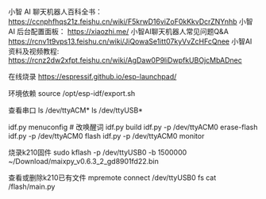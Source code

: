 小智 AI 聊天机器人百科全书：
https://ccnphfhqs21z.feishu.cn/wiki/F5krwD16viZoF0kKkvDcrZNYnhb
小智 AI 后台配置面板：
https://xiaozhi.me/
小智AI聊天机器人常见问题Q&A
https://rcnv1t9vps13.feishu.cn/wiki/JiQowaSe1itt07kyVvZcHFcQnee
小智AI资料及视频教程:
https://rcnz2dw2xfpt.feishu.cn/wiki/AgDaw0P9liDwpfkUBOjcMbADnec

在线烧录
https://espressif.github.io/esp-launchpad/

环境依赖
source /opt/esp-idf/export.sh

查看串口
ls /dev/ttyACM*
ls /dev/ttyUSB*

idf.py menuconfig         # 改唤醒词
idf.py build
idf.py -p /dev/ttyACM0 erase-flash
idf.py -p /dev/ttyACM0 flash
idf.py -p /dev/ttyACM0 monitor

烧录k210固件
sudo kflash -p /dev/ttyUSB0 -b 1500000 ~/Download/maixpy_v0.6.3_2_gd8901fd22.bin

查看或删除k210已有文件
mpremote connect /dev/ttyUSB0 fs cat /flash/main.py
